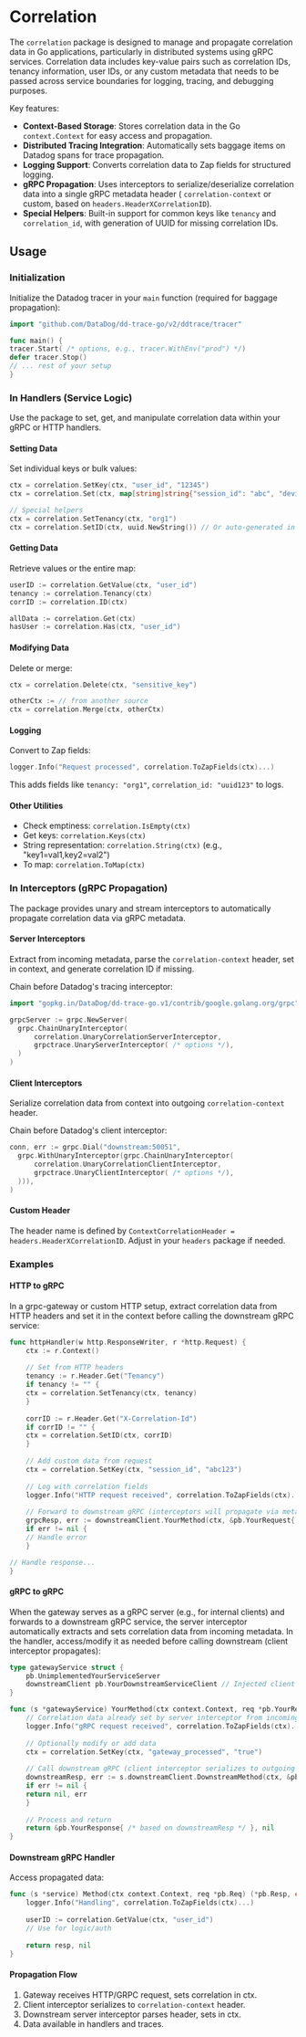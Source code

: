# Correlation

The `correlation` package is designed to manage and propagate correlation data in Go applications, particularly in
distributed systems using gRPC services. Correlation data includes key-value pairs such as correlation IDs, tenancy
information, user IDs, or any custom metadata that needs to be passed across service boundaries for logging, tracing,
and debugging purposes.

Key features:

- **Context-Based Storage**: Stores correlation data in the Go `context.Context` for easy access and propagation.
- **Distributed Tracing Integration**: Automatically sets baggage items on Datadog spans for trace propagation.
- **Logging Support**: Converts correlation data to Zap fields for structured logging.
- **gRPC Propagation**: Uses interceptors to serialize/deserialize correlation data into a single gRPC metadata header (
  `correlation-context` or custom, based on `headers.HeaderXCorrelationID`).
- **Special Helpers**: Built-in support for common keys like `tenancy` and `correlation_id`, with generation of UUID for
  missing correlation IDs.

## Usage

### Initialization

Initialize the Datadog tracer in your `main` function (required for baggage propagation):

```go
import "github.com/DataDog/dd-trace-go/v2/ddtrace/tracer"

func main() {
tracer.Start( /* options, e.g., tracer.WithEnv("prod") */)
defer tracer.Stop()
// ... rest of your setup
}
```

### In Handlers (Service Logic)

Use the package to set, get, and manipulate correlation data within your gRPC or HTTP handlers.

#### Setting Data

Set individual keys or bulk values:

```go
ctx = correlation.SetKey(ctx, "user_id", "12345")
ctx = correlation.Set(ctx, map[string]string{"session_id": "abc", "device": "mobile"})

// Special helpers
ctx = correlation.SetTenancy(ctx, "org1")
ctx = correlation.SetID(ctx, uuid.NewString()) // Or auto-generated in interceptor if missing
```

#### Getting Data

Retrieve values or the entire map:

```go
userID := correlation.GetValue(ctx, "user_id")
tenancy := correlation.Tenancy(ctx)
corrID := correlation.ID(ctx)

allData := correlation.Get(ctx)
hasUser := correlation.Has(ctx, "user_id")
```

#### Modifying Data

Delete or merge:

```go
ctx = correlation.Delete(ctx, "sensitive_key")

otherCtx := // from another source
ctx = correlation.Merge(ctx, otherCtx)
```

#### Logging

Convert to Zap fields:

```go
logger.Info("Request processed", correlation.ToZapFields(ctx)...)
```

This adds fields like `tenancy: "org1"`, `correlation_id: "uuid123"` to logs.

#### Other Utilities

- Check emptiness: `correlation.IsEmpty(ctx)`
- Get keys: `correlation.Keys(ctx)`
- String representation: `correlation.String(ctx)` (e.g., "key1=val1,key2=val2")
- To map: `correlation.ToMap(ctx)`

### In Interceptors (gRPC Propagation)

The package provides unary and stream interceptors to automatically propagate correlation data via gRPC metadata.

#### Server Interceptors

Extract from incoming metadata, parse the `correlation-context` header, set in context, and generate correlation ID if
missing.

Chain before Datadog's tracing interceptor:

```go
import "gopkg.in/DataDog/dd-trace-go.v1/contrib/google.golang.org/grpc" // as grpctrace

grpcServer := grpc.NewServer(
  grpc.ChainUnaryInterceptor(
      correlation.UnaryCorrelationServerInterceptor,
      grpctrace.UnaryServerInterceptor( /* options */),
  )
)
```

#### Client Interceptors

Serialize correlation data from context into outgoing `correlation-context` header.

Chain before Datadog's client interceptor:

```go
conn, err := grpc.Dial("downstream:50051",
  grpc.WithUnaryInterceptor(grpc.ChainUnaryInterceptor(
      correlation.UnaryCorrelationClientInterceptor,
      grpctrace.UnaryClientInterceptor( /* options */),
  ))),
)
```

#### Custom Header

The header name is defined by `ContextCorrelationHeader = headers.HeaderXCorrelationID`. Adjust in your `headers`
package if needed.

### Examples

#### HTTP to gRPC

In a grpc-gateway or custom HTTP setup, extract correlation data from HTTP headers and set it in the context before
calling the downstream gRPC service:

```go
func httpHandler(w http.ResponseWriter, r *http.Request) {
    ctx := r.Context()
    
    // Set from HTTP headers
    tenancy := r.Header.Get("Tenancy")
    if tenancy != "" {
    ctx = correlation.SetTenancy(ctx, tenancy)
    }
    
    corrID := r.Header.Get("X-Correlation-Id")
    if corrID != "" {
    ctx = correlation.SetID(ctx, corrID)
    }
    
    // Add custom data from request
    ctx = correlation.SetKey(ctx, "session_id", "abc123")
    
    // Log with correlation fields
    logger.Info("HTTP request received", correlation.ToZapFields(ctx)...)
    
    // Forward to downstream gRPC (interceptors will propagate via metadata)
    grpcResp, err := downstreamClient.YourMethod(ctx, &pb.YourRequest{ /* from r */ })
    if err != nil {
    // Handle error
    }

// Handle response...
}
```

#### gRPC to gRPC

When the gateway serves as a gRPC server (e.g., for internal clients) and forwards to a downstream gRPC service, the
server interceptor automatically extracts and sets correlation data from incoming metadata. In the handler,
access/modify it as needed before calling downstream (client interceptor propagates):

```go
type gatewayService struct {
    pb.UnimplementedYourServiceServer
    downstreamClient pb.YourDownstreamServiceClient // Injected client with interceptors
}

func (s *gatewayService) YourMethod(ctx context.Context, req *pb.YourRequest) (*pb.YourResponse, error) {
    // Correlation data already set by server interceptor from incoming metadata
    logger.Info("gRPC request received", correlation.ToZapFields(ctx)...)
    
    // Optionally modify or add data
    ctx = correlation.SetKey(ctx, "gateway_processed", "true")
    
    // Call downstream gRPC (client interceptor serializes to outgoing metadata)
    downstreamResp, err := s.downstreamClient.DownstreamMethod(ctx, &pb.DownstreamRequest{ /* from req */ })
    if err != nil {
    return nil, err
    }
    
    // Process and return
    return &pb.YourResponse{ /* based on downstreamResp */ }, nil
}

```

#### Downstream gRPC Handler

Access propagated data:

```go
func (s *service) Method(ctx context.Context, req *pb.Req) (*pb.Resp, error) {
    logger.Info("Handling", correlation.ToZapFields(ctx)...)
    
    userID := correlation.GetValue(ctx, "user_id")
    // Use for logic/auth
    
    return resp, nil
}
```

#### Propagation Flow

1. Gateway receives HTTP/GRPC request, sets correlation in ctx.
2. Client interceptor serializes to `correlation-context` header.
3. Downstream server interceptor parses header, sets in ctx.
4. Data available in handlers and traces.